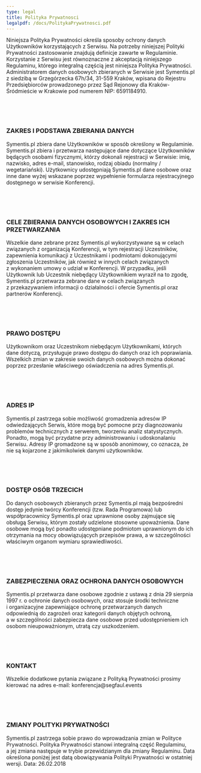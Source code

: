 ```yaml
---
type: legal
title: Polityka Prywatnosci
legalpdf: /docs/PolitykaPrywatnosci.pdf
---
```

<p>Niniejsza Polityka Prywatności określa sposoby ochrony danych Użytkowników korzystających z&nbsp;Serwisu. Na potrzeby niniejszej Polityki Prywatności zastosowanie znajdują definicje zawarte w&nbsp;Regulaminie. Korzystanie z&nbsp;Serwisu jest równoznaczne z&nbsp;akceptacją niniejszego Regulaminu, którego integralną częścią jest niniejsza Polityka Prywatności. Administratorem danych osobowych zbieranych w&nbsp;Serwisie jest Symentis.pl z&nbsp;siedzibą w&nbsp;Grzegórzecka 67h/34, 31-559 Kraków, wpisana do Rejestru Przedsiębiorców prowadzonego przez Sąd Rejonowy dla Kraków-Śródmieście w&nbsp;Krakowie pod numerem NIP: 6591184910.</p>
<div class="clear" style="height: 50px"></div>
<h3>ZAKRES I PODSTAWA ZBIERANIA DANYCH</h3>
<p>Symentis.pl zbiera dane Użytkowników w&nbsp;sposób określony w&nbsp;Regulaminie. Symentis.pl zbiera i&nbsp;przetwarza następujące dane dotyczące Użytkowników będących osobami fizycznymi, którzy dokonali rejestracji w&nbsp;Serwisie: imię, nazwisko, adres e-mail, stanowisko, rodzaj obiadu (normalny / wegetariański). Użytkownicy udostępniają Symentis.pl dane osobowe oraz inne dane wyżej wskazane poprzez wypełnienie formularza rejestracyjnego dostępnego w&nbsp;serwisie Konferencji.</p>
<div class="clear" style="height: 50px"></div>
<h3>CELE ZBIERANIA DANYCH OSOBOWYCH I ZAKRES ICH PRZETWARZANIA</h3>
<p>Wszelkie dane zebrane przez Symentis.pl wykorzystywane są w&nbsp;celach związanych z&nbsp;organizacją Konferencji, w&nbsp;tym rejestracji Uczestników, zapewnienia komunikacji z&nbsp;Uczestnikami i&nbsp;podmiotami dokonującymi zgłoszenia Uczestników, jak również w&nbsp;innych celach związanych z&nbsp;wykonaniem umowy o&nbsp;udział w&nbsp;Konferencji. W przypadku, jeśli Użytkownik lub Uczestnik niebędący Użytkownikiem wyraził na to zgodę, Symentis.pl przetwarza zebrane dane w&nbsp;celach związanych z&nbsp;przekazywaniem informacji o&nbsp;działalności i&nbsp;ofercie Symentis.pl oraz partnerów Konferencji.</p>
<div class="clear" style="height: 50px"></div>
<h3>PRAWO DOSTĘPU</h3>
<p>Użytkownikom oraz Uczestnikom niebędącym Użytkownikami, których dane dotyczą, przysługuje prawo dostępu do danych oraz ich poprawiania. Wszelkich zmian w&nbsp;zakresie swoich danych osobowych można dokonać poprzez przesłanie właściwego oświadczenia na adres Symentis.pl.</p>
<div class="clear" style="height: 50px"></div>
<h3>ADRES IP</h3>
<p>Symentis.pl zastrzega sobie możliwość gromadzenia adresów IP odwiedzających Serwis, które mogą być pomocne przy diagnozowaniu problemów technicznych z&nbsp;serwerem, tworzeniu analiz statystycznych. Ponadto, mogą być przydatne przy administrowaniu i&nbsp;udoskonalaniu Serwisu. Adresy IP gromadzone są w&nbsp;sposób anonimowy, co oznacza, że nie są kojarzone z&nbsp;jakimikolwiek danymi użytkowników.</p>
<div class="clear" style="height: 50px"></div>
<h3>DOSTĘP OSÓB TRZECICH</h3>
<p>Do danych osobowych zbieranych przez Symentis.pl mają bezpośredni dostęp jedynie twórcy Konferencji (tzw. Rada Programowa) lub współpracownicy Symentis.pl oraz uprawnione osoby zajmujące się obsługą Serwisu, którym zostały udzielone stosowne upoważnienia. Dane osobowe mogą być ponadto udostępniane podmiotom uprawnionym do ich otrzymania na mocy obowiązujących przepisów prawa, a&nbsp;w&nbsp;szczególności właściwym organom wymiaru sprawiedliwości.</p>
<div class="clear" style="height: 50px"></div>
<h3>ZABEZPIECZENIA ORAZ OCHRONA DANYCH OSOBOWYCH</h3>
<p>Symentis.pl przetwarza dane osobowe zgodnie z&nbsp;ustawą z&nbsp;dnia 29 sierpnia 1997 r. o&nbsp;ochronie danych osobowych, oraz stosuje środki techniczne i&nbsp;organizacyjne zapewniające ochronę przetwarzanych danych odpowiednią do zagrożeń oraz kategorii danych objętych ochroną, a&nbsp;w&nbsp;szczególności zabezpiecza dane osobowe przed udostępnieniem ich osobom nieupoważnionym, utratą czy uszkodzeniem.</p>
<div class="clear" style="height: 50px"></div>
<h3>KONTAKT</h3>
<p>Wszelkie dodatkowe pytania związane z&nbsp;Polityką Prywatności prosimy kierować na adres e-mail: konferencja@segfaul.events</p>
<div class="clear" style="height: 50px"></div>
<h3>ZMIANY POLITYKI PRYWATNOŚCI</h3>
<p>Symentis.pl zastrzega sobie prawo do wprowadzania zmian w&nbsp;Polityce Prywatności. Polityka Prywatności stanowi integralną część Regulaminu, a&nbsp;jej zmiana następuje w&nbsp;trybie przewidzianym dla zmiany Regulaminu. Data określona poniżej jest datą obowiązywania Polityki Prywatności w&nbsp;ostatniej wersji. Data: 26.02.2018</p>
